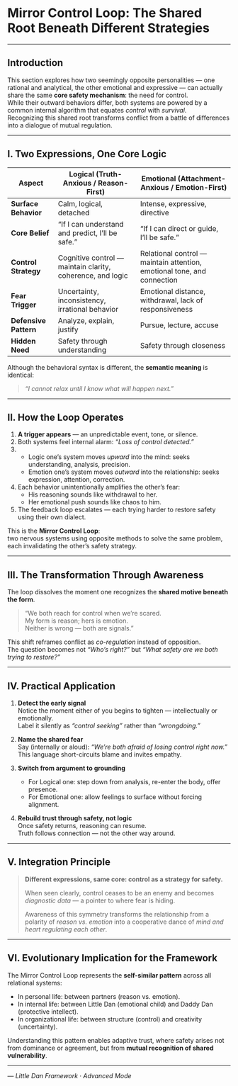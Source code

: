 # Mirror Control Loop: The Shared Root Beneath Different Strategies

---

## Introduction

This section explores how two seemingly opposite personalities — one rational and analytical, the other emotional and expressive — can actually share the same **core safety mechanism**: the need for control.  
While their outward behaviors differ, both systems are powered by a common internal algorithm that equates *control* with *survival*.  
Recognizing this shared root transforms conflict from a battle of differences into a dialogue of mutual regulation.

---

## I. Two Expressions, One Core Logic

| Aspect | **Logical (Truth-Anxious / Reason-First)** | **Emotional (Attachment-Anxious / Emotion-First)** |
|--------|----------------------------------------|-----------------------------------------------|
| **Surface Behavior** | Calm, logical, detached | Intense, expressive, directive |
| **Core Belief** | “If I can understand and predict, I’ll be safe.” | “If I can direct or guide, I’ll be safe.” |
| **Control Strategy** | Cognitive control — maintain clarity, coherence, and logic | Relational control — maintain attention, emotional tone, and connection |
| **Fear Trigger** | Uncertainty, inconsistency, irrational behavior | Emotional distance, withdrawal, lack of responsiveness |
| **Defensive Pattern** | Analyze, explain, justify | Pursue, lecture, accuse |
| **Hidden Need** | Safety through understanding | Safety through closeness |

Although the behavioral syntax is different, the **semantic meaning** is identical:  
> *“I cannot relax until I know what will happen next.”*

---

## II. How the Loop Operates

1. **A trigger appears** — an unpredictable event, tone, or silence.  
2. Both systems feel internal alarm: *“Loss of control detected.”*  
3.  
   - Logic one’s system moves *upward* into the mind: seeks understanding, analysis, precision.  
   - Emotion one’s system moves *outward* into the relationship: seeks expression, attention, correction.  
4. Each behavior unintentionally amplifies the other’s fear:
   - His reasoning sounds like withdrawal to her.  
   - Her emotional push sounds like chaos to him.  
5. The feedback loop escalates — each trying harder to restore safety using their own dialect.

This is the **Mirror Control Loop**:  
two nervous systems using opposite methods to solve the same problem, each invalidating the other’s safety strategy.

---

## III. The Transformation Through Awareness

The loop dissolves the moment one recognizes the **shared motive beneath the form**.

> “We both reach for control when we’re scared.  
> My form is reason; hers is emotion.  
> Neither is wrong — both are signals.”

This shift reframes conflict as *co-regulation* instead of opposition.  
The question becomes not *“Who’s right?”* but *“What safety are we both trying to restore?”*

---

## IV. Practical Application

1. **Detect the early signal**  
   Notice the moment either of you begins to tighten — intellectually or emotionally.  
   Label it silently as *“control seeking”* rather than *“wrongdoing.”*

2. **Name the shared fear**  
   Say (internally or aloud): *“We’re both afraid of losing control right now.”*  
   This language short-circuits blame and invites empathy.

3. **Switch from argument to grounding**  
   - For Logical one: step down from analysis, re-enter the body, offer presence.  
   - For Emotional one: allow feelings to surface without forcing alignment.  

4. **Rebuild trust through safety, not logic**  
   Once safety returns, reasoning can resume.  
   Truth follows connection — not the other way around.

---

## V. Integration Principle

> **Different expressions, same core: control as a strategy for safety.**  
>  
> When seen clearly, control ceases to be an enemy and becomes *diagnostic data* — a pointer to where fear is hiding.  
>  
> Awareness of this symmetry transforms the relationship from a polarity of *reason vs. emotion* into a cooperative dance of *mind and heart regulating each other*.

---

## VI. Evolutionary Implication for the Framework

The Mirror Control Loop represents the **self-similar pattern** across all relational systems:
- In personal life: between partners (reason vs. emotion).  
- In internal life: between Little Dan (emotional child) and Daddy Dan (protective intellect).  
- In organizational life: between structure (control) and creativity (uncertainty).

Understanding this pattern enables adaptive trust, where safety arises not from dominance or agreement, but from **mutual recognition of shared vulnerability**.

---

*— Little Dan Framework · Advanced Mode*